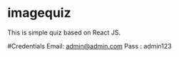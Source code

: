 # imagequiz
This is simple quiz based on React JS.

#Credentials
Email: admin@admin.com
Pass : admin123
